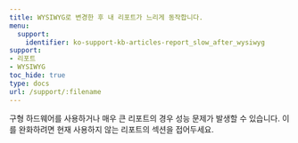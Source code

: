 ```yaml
---
title: WYSIWYG로 변경한 후 내 리포트가 느리게 동작합니다.
menu:
  support:
    identifier: ko-support-kb-articles-report_slow_after_wysiwyg
support:
- 리포트
- WYSIWYG
toc_hide: true
type: docs
url: /support/:filename
---
```


구형 하드웨어를 사용하거나 매우 큰 리포트의 경우 성능 문제가 발생할 수 있습니다. 이를 완화하려면 현재 사용하지 않는 리포트의 섹션을 접어두세요.